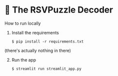 # 🎈 The RSVPuzzle Decoder

How to run locally

1. Install the requirements

   ```
   $ pip install -r requirements.txt
   ```
(there's actually nothing in there)

2. Run the app

   ```
   $ streamlit run streamlit_app.py
   ```
